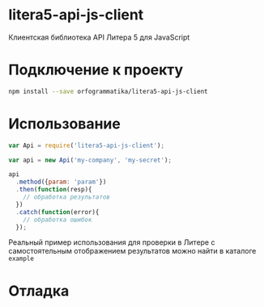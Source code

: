 # litera5-api-js-client
Клиентская библиотека API Литера 5 для JavaScript

# Подключение к проекту
```bash
npm install --save orfogrammatika/litera5-api-js-client
```

# Использование
```javascript
var Api = require('litera5-api-js-client');

var api = new Api('my-company', 'my-secret');

api
  .method({param: 'param'})
  .then(function(resp){
    // обработка результатов 
  })
  .catch(function(error){
    // обработка ошибок  
  });
```

Реальный пример использования для проверки в Литере с самостоятельным отображением результатов можно найти в каталоге `example`

# Отладка